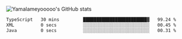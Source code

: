 ![Yamalameyooooo's GitHub stats](https://github-readme-stats.vercel.app/api?username=yamalameyooooo&theme=transparent&show_icons=true\&show=reviews,discussions_started,discussions_answered,prs_merged,prs_merged_percentage)

<!--START_SECTION:waka-->

```txt
TypeScript   30 mins         ████████████████████████▓   99.24 %
XML          0 secs          ░░░░░░░░░░░░░░░░░░░░░░░░░   00.45 %
Java         0 secs          ░░░░░░░░░░░░░░░░░░░░░░░░░   00.31 %
```

<!--END_SECTION:waka-->
